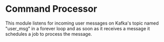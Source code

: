 # Command Processor
This module listens for incoming user messages on Kafka's topic named "user_msg" in a forever loop and as soon as it 
receives a message it schedules a job to process the message.